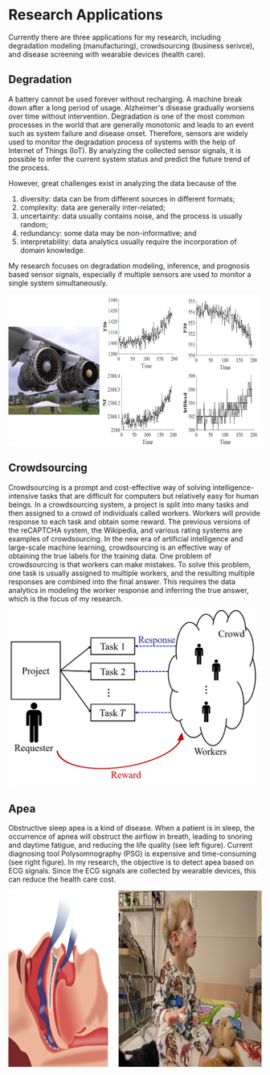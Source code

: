 # Research Applications
Currently there are three applications for my research, including degradation modeling (manufacturing), crowdsourcing (business serivce), and disease screening with wearable devices (health care). 
## Degradation
A battery cannot be used forever without recharging. A machine break down after a long period of usage. Alzheimer's disease gradually worsens over time without intervention. Degradation is one of the most common processes in the world that are generally monotonic and leads to an event such as system failure and disease onset. Therefore, sensors are widely used to monitor the degradation process of systems with the help of Internet of Things (IoT). By analyzing the collected sensor signals, it is possible to infer the current system status and predict the future trend of the process.

However, great challenges exist in analyzing the data because of the
1) diversity: data can be from different sources in different formats;
2) complexity: data are generally inter-related;
3) uncertainty: data usually contains noise, and the process is usually random;
4) redundancy: some data may be non-informative; and
5) interpretability: data analytics usually require the incorporation of domain knowledge.

My research focuses on degradation modeling, inference, and prognosis based sensor signals, especially if multiple sensors are used to monitor a single system simultaneously.

<img src="./degradation.png" alt="" height="300" class="center_img">

## Crowdsourcing
Crowdsourcing is a prompt and cost-effective way of solving intelligence-intensive tasks that are difficult for computers but relatively easy for human beings. In a crowdsourcing system, a project is split into many tasks and then assigned to a crowd of individuals called workers. Workers will provide response to each task and obtain some reward. The previous versions of the reCAPTCHA system, the Wikipedia, and various rating systems are examples of crowdsourcing. In the new era of artificial intelligence and large-scale machine learning, crowdsourcing is an effective way of obtaining the true labels for the training data. One problem of crowdsourcing is that workers can make mistakes. To solve this problem, one task is usually assigned to multiple workers, and the resulting multiple responses are combined into the final answer. This requires the data analytics in modeling the worker response and inferring the true answer, which is the focus of my research.

<img src="./crowdsourcing.png" alt="" height="350" class="center_img">

## Apea
Obstructive sleep apea is a kind of disease. When a patient is in sleep, the occurrence of apnea will obstruct the airflow in breath, leading to snoring and daytime fatigue, and reducing the life quality (see left figure). Current diagnosing tool Polysomnography (PSG) is expensive and time-consuming (see right figure). In my research, the objective is to detect apea based on ECG signals. Since the ECG signals are collected by wearable devices, this can reduce the health care cost.

<img src="./apnea.png" alt="" height="350" class="center_img">